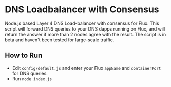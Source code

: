 # DNS Loadbalancer with Consensus
Node.js based Layer 4 DNS Load-balancer with consensus for Flux. This script will forward DNS queries to your DNS dapps running on Flux, and will return the answer if more than 2 nodes agree with the result. The script is in beta and haven't been tested for large-scale traffic.

## How to Run

* Edit `config/default.js` and enter your Flux `appName` and `containerPort` for DNS queries.
* Run `node index.js`